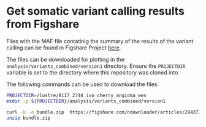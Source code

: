# Get somatic variant calling results from Figshare

Files with the MAF file contatinig the summary of the results of the variant calling can be found in Figshare Project [here](https://figshare.com/projects/A_post-zygotic_disruptive_germline_NFATC1_variant_in_a_patient_with_segmental_cherry_angiomas/254267). 

The files can be downloaded for plotting in the `analysis/variants_combined/version1` directory. Ensure the `PROJECTDIR` variable is set to the directory where this repository was cloned into. 

The following commands can be used to download the files:

```bash
PROJECTDIR=/lustre/8117_2744_ivo_cherry_angioma_wes
mkdir -p ${PROJECTDIR}/analysis/variants_combined/version1

curl -k -o bundle.zip  https://figshare.com/ndownloader/articles/29437103/versions/1
unzip bundle.zip
```
